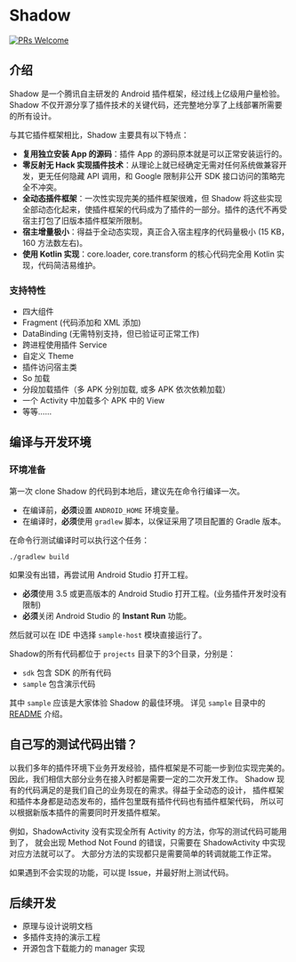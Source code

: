 # Shadow

[![PRs Welcome](https://img.shields.io/badge/PRs-welcome-brightgreen.svg?style=flat-square)](http://makeapullrequest.com)

## 介绍
Shadow 是一个腾讯自主研发的 Android 插件框架，经过线上亿级用户量检验。
Shadow 不仅开源分享了插件技术的关键代码，还完整地分享了上线部署所需要的所有设计。

与其它插件框架相比，Shadow 主要具有以下特点：

* **复用独立安装 App 的源码**：插件 App 的源码原本就是可以正常安装运行的。
* **零反射无 Hack 实现插件技术**：从理论上就已经确定无需对任何系统做兼容开发，更无任何隐藏 API 调用，和 Google 限制非公开 SDK 接口访问的策略完全不冲突。
* **全动态插件框架**：一次性实现完美的插件框架很难，但 Shadow 将这些实现全部动态化起来，使插件框架的代码成为了插件的一部分。插件的迭代不再受宿主打包了旧版本插件框架所限制。
* **宿主增量极小**：得益于全动态实现，真正合入宿主程序的代码量极小 (15 KB，160 方法数左右)。
* **使用 Kotlin 实现**：core.loader, core.transform 的核心代码完全用 Kotlin 实现，代码简洁易维护。

### 支持特性
* 四大组件
* Fragment (代码添加和 XML 添加)
* DataBinding (无需特别支持，但已验证可正常工作)
* 跨进程使用插件 Service
* 自定义 Theme
* 插件访问宿主类
* So 加载
* 分段加载插件（多 APK 分别加载, 或多 APK 依次依赖加载）
* 一个 Activity 中加载多个 APK 中的 View
* 等等……

## 编译与开发环境

### 环境准备
第一次 clone Shadow 的代码到本地后，建议先在命令行编译一次。

* 在编译前，**必须**设置 `ANDROID_HOME` 环境变量。
* 在编译时，**必须**使用 `gradlew` 脚本，以保证采用了项目配置的 Gradle 版本。

在命令行测试编译时可以执行这个任务：
```
./gradlew build
```

如果没有出错，再尝试用 Android Studio 打开工程。

* **必须**使用 3.5 或更高版本的 Android Studio 打开工程。(业务插件开发时没有限制)
* **必须**关闭 Android Studio 的 **Instant Run** 功能。

然后就可以在 IDE 中选择 `sample-host` 模块直接运行了。

Shadow的所有代码都位于 `projects` 目录下的3个目录，分别是：

* `sdk` 包含 SDK 的所有代码
* `sample` 包含演示代码

其中 `sample` 应该是大家体验 Shadow 的最佳环境。
详见 `sample` 目录中的 [README](projects/sample/README.md) 介绍。

## 自己写的测试代码出错？
以我们多年的插件环境下业务开发经验，插件框架是不可能一步到位实现完美的。
因此，我们相信大部分业务在接入时都是需要一定的二次开发工作。
Shadow 现有的代码满足的是我们自己的业务现在的需求。得益于全动态的设计，
插件框架和插件本身都是动态发布的，插件包里既有插件代码也有插件框架代码，
所以可以根据新版本插件的需要同时开发插件框架。

例如，ShadowActivity 没有实现全所有 Activity 的方法，你写的测试代码可能用到了，
就会出现 Method Not Found 的错误，只需要在 ShadowActivity 中实现对应方法就可以了。
大部分方法的实现都只是需要简单的转调就能工作正常。

如果遇到不会实现的功能，可以提 Issue，并最好附上测试代码。

## 后续开发
* 原理与设计说明文档
* 多插件支持的演示工程
* 开源包含下载能力的 manager 实现


